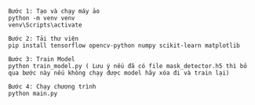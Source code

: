     Bước 1: Tạo và chạy máy ảo
    python -m venv venv
    venv\Scripts\activate

    Bước 2: Tải thư viện
    pip install tensorflow opencv-python numpy scikit-learn matplotlib

    Bước 3: Train Model
    python train_model.py ( Lưu ý nếu đã có file mask_detector.h5 thì bỏ qua bước này nếu không chạy được model hãy xóa đi và train lại)

    Bước 4: Chạy chương trình
    python main.py 